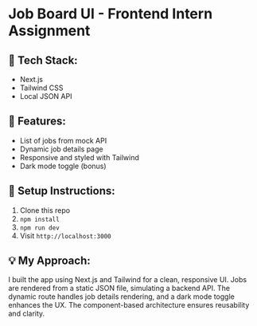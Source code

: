 # Job Board UI - Frontend Intern Assignment

## 🚀 Tech Stack:
- Next.js
- Tailwind CSS
- Local JSON API

## 🧩 Features:
- List of jobs from mock API
- Dynamic job details page
- Responsive and styled with Tailwind
- Dark mode toggle (bonus)

## 📂 Setup Instructions:
1. Clone this repo
2. `npm install`
3. `npm run dev`
4. Visit `http://localhost:3000`

## 💡 My Approach:
I built the app using Next.js and Tailwind for a clean, responsive UI. Jobs are rendered from a static JSON file, simulating a backend API. The dynamic route handles job details rendering, and a dark mode toggle enhances the UX. The component-based architecture ensures reusability and clarity.
